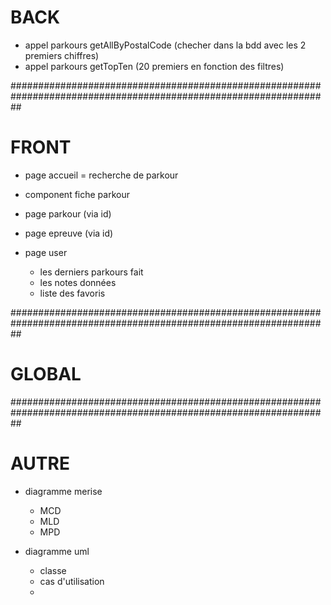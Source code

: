 # BACK

- appel parkours getAllByPostalCode (checher dans la bdd avec les 2 premiers chiffres)
- appel parkours getTopTen (20 premiers en fonction des filtres)

##################################################################################################################

# FRONT

- page accueil = recherche de parkour
- component fiche parkour

- page parkour (via id)
- page epreuve (via id)

- page user
  - les derniers parkours fait
  - les notes données
  - liste des favoris

##################################################################################################################

# GLOBAL

##################################################################################################################

# AUTRE

- diagramme merise

  - MCD
  - MLD
  - MPD

- diagramme uml
  - classe
  - cas d'utilisation
  -
